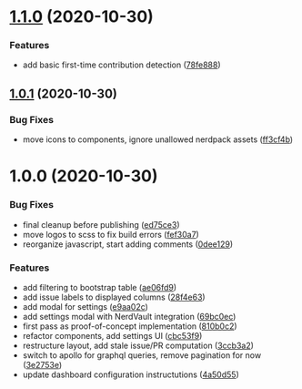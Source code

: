 # [1.1.0](https://github.com/newrelic/nr1-ospo/compare/v1.0.1...v1.1.0) (2020-10-30)


### Features

* add basic first-time contribution detection ([78fe888](https://github.com/newrelic/nr1-ospo/commit/78fe888dbf43a5036e7b7541c8f2afcacf56a887))

## [1.0.1](https://github.com/newrelic/nr1-ospo/compare/v1.0.0...v1.0.1) (2020-10-30)


### Bug Fixes

* move icons to components, ignore unallowed nerdpack assets ([ff3cf4b](https://github.com/newrelic/nr1-ospo/commit/ff3cf4b9eae3c94e4583e68223b9a699430f9591))

# 1.0.0 (2020-10-30)


### Bug Fixes

* final cleanup before publishing ([ed75ce3](https://github.com/newrelic/nr1-ospo/commit/ed75ce36981099d8f0e5530fa1125880eca44ccf))
* move logos to scss to fix build errors ([fef30a7](https://github.com/newrelic/nr1-ospo/commit/fef30a7444400a772592a456427ee51311bb51ef))
* reorganize javascript, start adding comments ([0dee129](https://github.com/newrelic/nr1-ospo/commit/0dee129dbf2a8a691181f753ad89fbc62c2fb0ad))


### Features

* add filtering to bootstrap table ([ae06fd9](https://github.com/newrelic/nr1-ospo/commit/ae06fd95c89b360e147d5c15da788173069205fe))
* add issue labels to displayed columns ([28f4e63](https://github.com/newrelic/nr1-ospo/commit/28f4e63808c5dab426af9383f2f577fe87a8d59b))
* add modal for settings ([e9aa02c](https://github.com/newrelic/nr1-ospo/commit/e9aa02cd29d263e1c78b795bdbd28a6c2712f157))
* add settings modal with NerdVault integration ([69bc0ec](https://github.com/newrelic/nr1-ospo/commit/69bc0ec20f5976a6b80cf8f29686b932fee74f38))
* first pass as proof-of-concept implementation ([810b0c2](https://github.com/newrelic/nr1-ospo/commit/810b0c2a38273c8efbfef2df43ce290ee2935dba))
* refactor components, add settings UI ([cbc53f9](https://github.com/newrelic/nr1-ospo/commit/cbc53f90ff06d54a9fab105e94ee263c567461d5))
* restructure layout, add stale issue/PR computation ([3ccb3a2](https://github.com/newrelic/nr1-ospo/commit/3ccb3a21c14f213b8cd795fefd4400bc045a2b16))
* switch to apollo for graphql queries, remove pagination for now ([3e2753e](https://github.com/newrelic/nr1-ospo/commit/3e2753edffc37346365d79c5d0e9c615e6ceeb55))
* update dashboard configuration instructutions ([4a50d55](https://github.com/newrelic/nr1-ospo/commit/4a50d55b33e7a84b516ae56a6047963e467eeba5))
